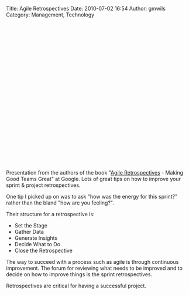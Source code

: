 Title: Agile Retrospectives
Date: 2010-07-02 16:54
Author: gmwils
Category: Management, Technology

<object width="480" height="385"><param name="movie" value="http://www.youtube.com/v/qqtPZYigfNI&amp;hl=en_US&amp;fs=1"></param><param name="allowFullScreen" value="true"></param><param name="allowscriptaccess" value="always"></param><embed src="http://www.youtube.com/v/qqtPZYigfNI&amp;hl=en_US&amp;fs=1" type="application/x-shockwave-flash" allowscriptaccess="always" allowfullscreen="true" width="480" height="385"></embed></object>

Presentation from the authors of the book "[Agile Retrospectives][] -
Making Good Teams Great" at Google. Lots of great tips on how to improve
your sprint & project retrospectives.

One tip I picked up on was to ask "how was the energy for this sprint?"
rather than the bland "how are you feeling?".

Their structure for a retrospective is:

-   Set the Stage
-   Gather Data
-   Generate Insights
-   Decide What to Do
-   Close the Retrospective

The way to succeed with a process such as agile is through continuous
improvement. The forum for reviewing what needs to be improved and to
decide on how to improve things is the sprint retrospectives.

Retrospectives are critical for having a successful project.

  [Agile Retrospectives]: http://www.amazon.com/Agile-Retrospectives-Making-Teams-Great/dp/0977616649/ref=sr_1_1?ie=UTF8&s=books&qid=1278053670&sr=8-1
